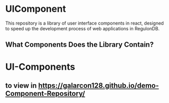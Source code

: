 # **UIComponent**
This repository is a library of user interface components in react, designed to speed up the development process of web applications in RegulonDB.

## What Components Does the Library Contain?

# UI-Components
## to view in https://galarcon128.github.io/demo-Component-Repository/
